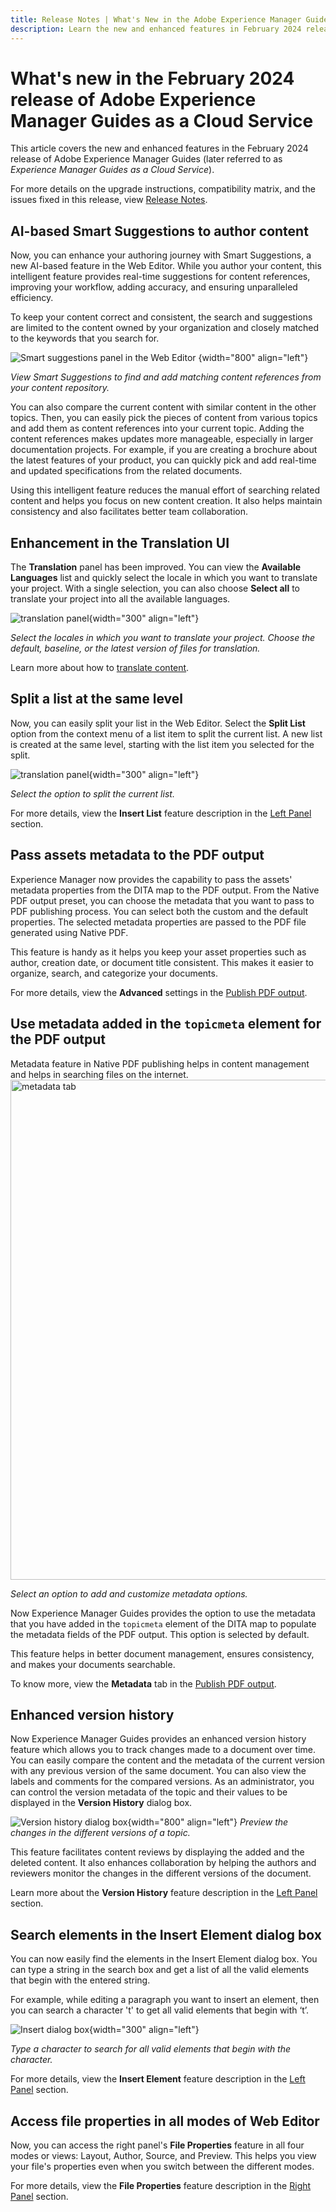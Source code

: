 ```yaml
---
title: Release Notes | What's New in the Adobe Experience Manager Guides, February 2024 release
description: Learn the new and enhanced features in February 2024 release of Adobe Experience Manager Guides as a Cloud Service.
---
```

# What's new in the February 2024 release of Adobe Experience Manager Guides as a Cloud Service

This article covers the new and enhanced features in the February 2024 release of Adobe Experience Manager Guides (later referred to as *Experience Manager Guides as a Cloud Service*).

For more details on the upgrade instructions, compatibility matrix, and the issues fixed in this release, view [Release Notes](release-notes-2023.12.0.md).

## AI-based Smart Suggestions to author content

Now, you can enhance your authoring journey with Smart Suggestions, a new AI-based feature in the Web Editor. While you author your content, this intelligent feature provides real-time suggestions for content references, improving your workflow, adding accuracy, and ensuring unparalleled efficiency.

 
To keep your content correct and consistent, the search and suggestions are limited to the content owned by your organization and closely matched to the keywords that you search for.  

![Smart suggestions panel in the Web Editor ](web-editor-smart-suggestion.png) {width="800" align="left"}


*View Smart Suggestions to find and add matching content references from your content repository.*

You can also compare the current content with similar content in the other topics. Then, you can easily pick the pieces of content from various topics and add them as content references into your current topic. Adding the content references makes updates more manageable, especially in larger documentation projects. For example, if you are creating a brochure about the latest features of your product, you can quickly pick and add real-time and updated specifications from the related documents.

Using this intelligent feature reduces the manual effort of searching related content and helps you focus on new content creation.  It also helps maintain consistency and also facilitates better team collaboration.  


## Enhancement in the Translation UI

The **Translation** panel has been improved.  You can view the **Available Languages** list and quickly select the locale in which you want to translate your project. With a single selection, you can also choose **Select all** to translate your project into all the available languages.

![translation panel](assets/translation-languages-4.4.png){width="300" align="left"}



*Select the locales in which you want to translate your project. Choose the default, baseline, or the latest version of files for translation.*

Learn more about how to [translate content](../user-guide/translation.md).

## Split a list at the same level

Now, you can easily split your list in the Web Editor. Select the **Split List** option from the context menu of a list item to split the current list. A new list is created at the same level, starting with the list item you selected for the split.  

![translation panel](assets/context-menu-split-list.png){width="300" align="left"}

*Select the option to split the current list.*

For more details, view the **Insert List** feature description in the [Left Panel](../user-guide/web-editor-features.md#id2051EA0M0HS) section. 

## Pass assets metadata to the PDF output

Experience Manager now provides the capability to pass the assets' metadata properties from the DITA map  to the PDF output. 
From the Native PDF output preset, you can choose the metadata that you want to pass to PDF publishing process. You can select both the custom and the default properties.  The selected metadata properties are passed to the PDF file generated using Native PDF.

This feature is handy as it helps you  keep your asset properties such as author, creation date, or document title consistent. This makes it easier to organize, search, and categorize your documents.

For more details, view the **Advanced** settings in the [Publish PDF output](../web-editor/native-pdf-web-editor.md).

## Use metadata added in the `topicmeta` element for the PDF output

Metadata feature in Native PDF publishing helps in content management and helps in searching files on the internet. 
<img src="assets/pdf-metadata-4-4.png" alt="metadata tab" width=800>

*Select an option to add and customize metadata options.*

Now Experience Manager Guides provides the option to use the metadata that you have added in the `topicmeta` element of the DITA map to populate the metadata fields of the PDF output. This option is selected by default.

This feature helps in better document management, ensures consistency, and makes your documents searchable.

To know more, view the **Metadata** tab in the [Publish PDF output](../web-editor/native-pdf-web-editor.md).

## Enhanced version history 

Now Experience Manager Guides provides an enhanced version history feature which allows you to track changes made to a document over time. You can easily compare the content and the metadata of the current version with any previous version of the same document. You can also view the labels and comments for the compared versions. As an administrator, you can control the version metadata of the topic and their values to be displayed in the **Version History** dialog box. 

![Version history dialog box](assets/version-history-dialog-web-editor.png){width="800" align="left"}
  *Preview the changes in the different versions of a topic.*

This feature facilitates content reviews by displaying the added and the deleted content. It also enhances collaboration by helping the authors and reviewers monitor the changes in the different versions of the document.

Learn more about the **Version History** feature description in the [Left Panel](../user-guide/web-editor-features.md#id2051EA0M0HS) section. 

## Search elements in the Insert Element dialog box

You can now easily find the elements in the Insert Element dialog box.  You can type a string in the search box and get a list of all the valid elements that begin with the entered string.

For example, while editing a paragraph you want to insert an element, then you can search a character 't' to get
all valid elements that begin with ‘t’.


![Insert dialog box](assets/insert-element.png){width="300" align="left"}

*Type a character to search for all valid elements that begin with the character.*


For more details, view the **Insert Element** feature description in the [Left Panel](../user-guide/web-editor-features.md#id2051EA0M0HS) section. 

## Access file properties in all modes of Web Editor

Now, you can access the right panel's **File Properties** feature in all four modes or views:  Layout, Author, Source, and Preview.  This helps you view your file's properties even when you switch between the different modes.

For more details, view the **File Properties** feature description in the [Right Panel](../user-guide/web-editor-features.md#id2051EB003YK) section. 